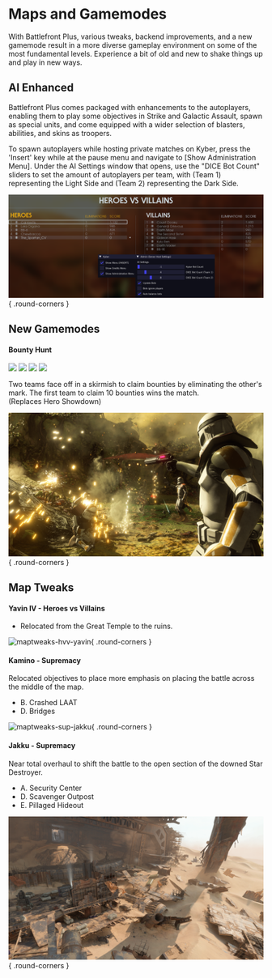 # Maps and Gamemodes

With Battlefront Plus, various tweaks, backend improvements, and a new gamemode result in a more diverse gameplay environment on some of the most fundamental levels. Experience a bit of old and new to shake things up and play in new ways.

## AI Enhanced

Battlefront Plus comes packaged with enhancements to the autoplayers, enabling them to play some objectives in Strike and Galactic Assault, spawn as special units, and come equipped with a wider selection of blasters, abilities, and skins as troopers.

To spawn autoplayers while hosting private matches on Kyber, press the 'Insert' key while at the pause menu and navigate to [Show Administration Menu]. Under the AI Settings window that opens, use the "DICE Bot Count" sliders to set the amount of autoplayers per team, with (Team 1) representing the Light Side and (Team 2) representing the Dark Side.

![ai-enhanced](../assets/gamemodes/ai-enhanced/autoplayers-kyberv1.png){ .round-corners }

## New Gamemodes

#### Bounty Hunt

<img class="blaster-class" class="no-lb" src="../../assets/classes/Class_Troopers_Assault_01.svg"> <img class="blaster-class" class="no-lb" src="../../assets/classes/Class_Troopers_Heavy_01.svg"> <img class="blaster-class" class="no-lb" src="../../assets/classes/Class_Troopers_Officer_01.svg"> <img class="blaster-class" class="no-lb" src="../../assets/classes/Class_Troopers_Specialist_01.svg">

Two teams face off in a skirmish to claim bounties by eliminating the other's mark. The first team to claim 10 bounties wins the match.  
(Replaces Hero Showdown)

![bountyhunt](../assets/gamemodes/bounty-hunt/bountyhunt-cover.png){ .round-corners }

## Map Tweaks

#### Yavin IV - Heroes vs Villains

- Relocated from the Great Temple to the ruins.

![maptweaks-hvv-yavin](../assets/gamemodes/map-tweaks/hvv-yavin.png){ .round-corners }

#### Kamino - Supremacy

Relocated objectives to place more emphasis on placing the battle across the middle of the map.

- B. Crashed LAAT  
- D. Bridges  

![maptweaks-sup-jakku](../assets/gamemodes/map-tweaks/sup-kamino.png){ .round-corners }

#### Jakku - Supremacy

Near total overhaul to shift the battle to the open section of the downed Star Destroyer.

- A. Security Center  
- D. Scavenger Outpost  
- E. Pillaged Hideout

![maptweaks-sup-jakku](../assets/gamemodes/map-tweaks/sup-jakku.png){ .round-corners }